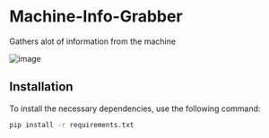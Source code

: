 # Machine-Info-Grabber
Gathers alot of information from the machine

![image](https://github.com/Rbrasil72/Machine-Info-Grabber/assets/108822086/8bc90edb-c701-42ed-ac0f-b765a4a070d0)

## Installation

To install the necessary dependencies, use the following command:

```bash
pip install -r requirements.txt
